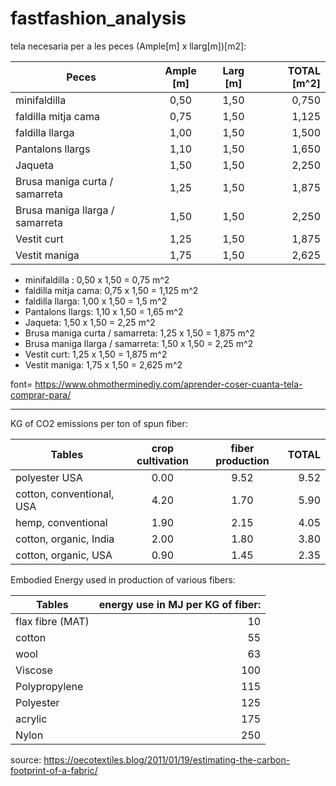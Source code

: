 # fastfashion_analysis



tela necesaria per a les peces (Ample[m] x llarg[m])[m2]:

| Peces                           | Ample [m] | Larg [m] | TOTAL [m^2] |
| ------------------------------- |:---------:| :-------:|------------:|
| minifaldilla                    |   0,50    |   1,50   |    0,750    |
| faldilla mitja cama             |   0,75    |   1,50   |    1,125    |
| faldilla llarga                 |   1,00    |   1,50   |    1,500    |
| Pantalons llargs                |   1,10    |   1,50   |    1,650    |
| Jaqueta                         |   1,50    |   1,50   |    2,250    |
| Brusa maniga curta / samarreta  |   1,25    |   1,50   |    1,875    |
| Brusa maniga llarga / samarreta |   1,50    |   1,50   |    2,250    |
| Vestit curt                     |   1,25    |   1,50   |    1,875    |
| Vestit maniga                   |   1,75    |   1,50   |    2,625    |


- minifaldilla : 0,50 x 1,50 = 0,75 m^2
- faldilla mitja cama: 0,75 x 1,50 = 1,125 m^2
- faldilla llarga: 1,00 x 1,50 = 1,5 m^2
- Pantalons llargs: 1,10 x 1,50 = 1,65 m^2
- Jaqueta: 1,50 x 1,50 = 2,25 m^2
- Brusa maniga curta / samarreta: 1,25 x 1,50 = 1,875 m^2
- Brusa maniga llarga / samarreta: 1,50 x 1,50 = 2,25 m^2
- Vestit curt: 1,25 x 1,50 = 1,875 m^2
- Vestit maniga: 1,75 x 1,50 = 2,625 m^2

font= https://www.ohmotherminediy.com/aprender-coser-cuanta-tela-comprar-para/

--------------


KG of CO2 emissions per ton of spun fiber:

| Tables                     | crop cultivation  | fiber production  | TOTAL |
| -------------------------- |:-----------------:| :----------------:|------:|
| polyester USA              | 0.00              | 9.52              | 9.52  |
| cotton, conventional, USA  | 4.20              | 1.70              | 5.90  |
| hemp, conventional         | 1.90              | 2.15              | 4.05  |
| cotton, organic, India     | 2.00              | 1.80              | 3.80  |
| cotton, organic, USA       | 0.90              | 1.45              | 2.35  |



Embodied Energy used in production of various fibers:

| Tables            | energy use in MJ per KG of fiber: |
| ------------------|----------------------------------:|
| flax fibre (MAT)  | 10                                |
| cotton            | 55                                |
| wool              | 63                                |
| Viscose           | 100                               |
| Polypropylene     | 115                               | 
| Polyester         | 125                               | 
| acrylic           | 175                               | 
| Nylon             | 250                               | 


source: https://oecotextiles.blog/2011/01/19/estimating-the-carbon-footprint-of-a-fabric/

